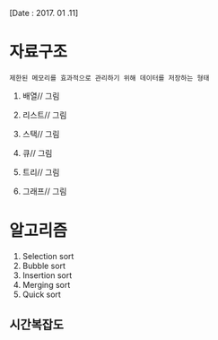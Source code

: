 [Date : 2017. 01 .11]

# 자료구조
	제한된 메모리를 효과적으로 관리하기 위해 데이터를 저장하는 형태

1. 배열// 그림

2. 리스트// 그림

3. 스택// 그림
4. 큐// 그림
5. 트리// 그림
6. 그래프// 그림


# 알고리즘

1. Selection sort
2. Bubble sort
3. Insertion sort
4. Merging sort
5. Quick sort

## 시간복잡도
